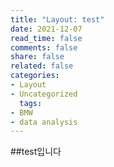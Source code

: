 ```yaml
---
title: "Layout: test"
date: 2021-12-07
read_time: false
comments: false
share: false
related: false
categories:
- Layout
- Uncategorized
  tags:
- BMW
- data analysis
---
```


##test입니다
